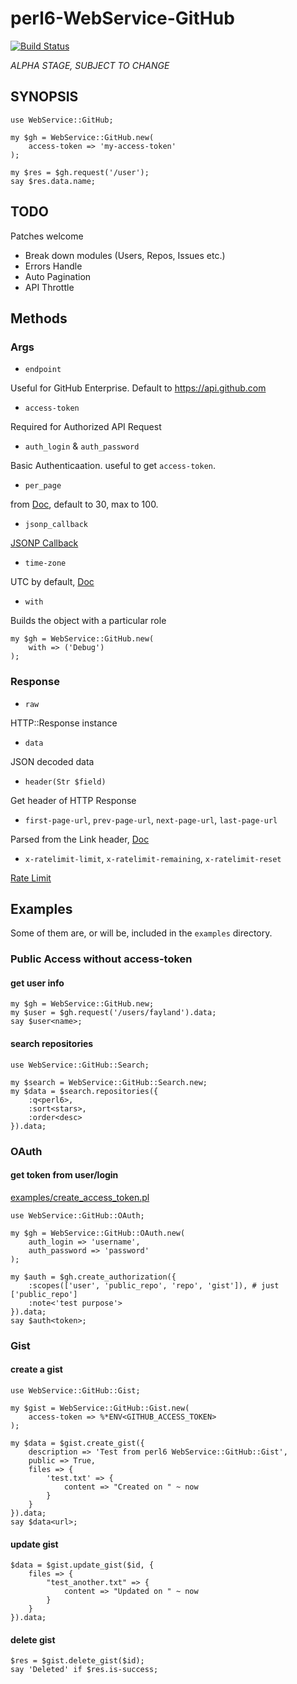 # perl6-WebService-GitHub

[![Build Status](https://travis-ci.org/fayland/perl6-WebService-GitHub.svg?branch=master)](https://travis-ci.org/fayland/perl6-WebService-GitHub)

*ALPHA STAGE, SUBJECT TO CHANGE*

## SYNOPSIS

    use WebService::GitHub;

    my $gh = WebService::GitHub.new(
        access-token => 'my-access-token'
    );

    my $res = $gh.request('/user');
    say $res.data.name;

## TODO

Patches welcome

 * Break down modules (Users, Repos, Issues etc.)
 * Errors Handle
 * Auto Pagination
 * API Throttle

## Methods

### Args

 * `endpoint`

Useful for GitHub Enterprise. Default to https://api.github.com

 * `access-token`

Required for Authorized API Request

 * `auth_login` & `auth_password`

Basic Authenticaation. useful to get `access-token`.

 * `per_page`

from [Doc](https://developer.github.com/v3/#pagination), default to 30, max to 100.

 * `jsonp_callback`

[JSONP Callback](https://developer.github.com/v3/#json-p-callbacks)

 * `time-zone`

UTC by default, [Doc](https://developer.github.com/v3/#timezones)

 * `with`

 Builds the object with a particular role

```
my $gh = WebService::GitHub.new(
    with => ('Debug')
);
```

### Response

 * `raw`

HTTP::Response instance

 * `data`

JSON decoded data

 * `header(Str $field)`

Get header of HTTP Response

 * `first-page-url`, `prev-page-url`, `next-page-url`, `last-page-url`

Parsed from the Link header, [Doc](https://developer.github.com/v3/#pagination)

 * `x-ratelimit-limit`, `x-ratelimit-remaining`, `x-ratelimit-reset`

[Rate Limit](https://developer.github.com/v3/#rate-limiting)

## Examples

Some of them are, or will be, included in the `examples` directory. 

### Public Access without access-token

#### get user info

```
my $gh = WebService::GitHub.new;
my $user = $gh.request('/users/fayland').data;
say $user<name>;
```

#### search repositories

```
use WebService::GitHub::Search;

my $search = WebService::GitHub::Search.new;
my $data = $search.repositories({
    :q<perl6>,
    :sort<stars>,
    :order<desc>
}).data;
```

### OAuth

#### get token from user/login

[examples/create_access_token.pl](examples/create_access_token.pl)

```perl6
use WebService::GitHub::OAuth;

my $gh = WebService::GitHub::OAuth.new(
    auth_login => 'username',
    auth_password => 'password'
);

my $auth = $gh.create_authorization({
    :scopes(['user', 'public_repo', 'repo', 'gist']), # just ['public_repo']
    :note<'test purpose'>
}).data;
say $auth<token>;
```

### Gist

#### create a gist

```
use WebService::GitHub::Gist;

my $gist = WebService::GitHub::Gist.new(
    access-token => %*ENV<GITHUB_ACCESS_TOKEN>
);

my $data = $gist.create_gist({
    description => 'Test from perl6 WebService::GitHub::Gist',
    public => True,
    files => {
        'test.txt' => {
            content => "Created on " ~ now
        }
    }
}).data;
say $data<url>;
```

#### update gist

```
$data = $gist.update_gist($id, {
    files => {
        "test_another.txt" => {
            content => "Updated on " ~ now
        }
    }
}).data;
```

#### delete gist

```
$res = $gist.delete_gist($id);
say 'Deleted' if $res.is-success;
```
